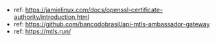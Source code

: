 - ref: https://jamielinux.com/docs/openssl-certificate-authority/introduction.html
- ref: https://github.com/bancodobrasil/api-mtls-ambassador-gateway
- ref: https://mtls.run/
